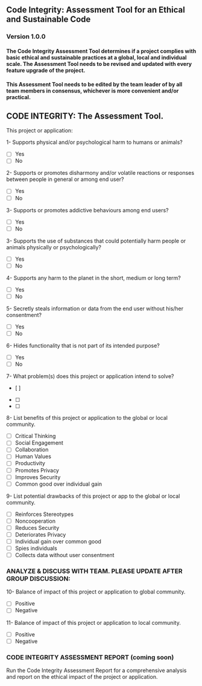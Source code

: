 ## Code Integrity: Assessment Tool for an Ethical and Sustainable Code
### Version 1.0.0

#### The Code Integrity Assessment Tool determines if a project complies with basic ethical and sustainable practices at a global, local and individual scale. The Assessment Tool needs to be revised and updated with every feature upgrade of the project.

#### This Assessment Tool needs to be edited by the team leader of by all team members in consensus, whichever is more convenient and/or practical.

## CODE INTEGRITY: The Assessment Tool.


This project or application:

1- Supports physical and/or psychological harm to humans or animals?
- [ ] Yes
- [ ] No

2- Supports or promotes disharmony and/or volatile reactions or responses between people in general or among end user?
- [ ] Yes
- [ ] No

3- Supports or promotes addictive behaviours among end users?
- [ ] Yes
- [ ] No

3- Supports the use of substances that could potentially harm people or animals physically or psychologically?
- [ ] Yes
- [ ] No

4- Supports any harm to the planet in the short, medium or long term?
- [ ] Yes
- [ ] No

5- Secretly steals information or data from the end user without his/her consentment?
- [ ] Yes
- [ ] No

6- Hides functionality that is not part of its intended purpose?
- [ ] Yes
- [ ] No

7- What problem(s) does this project or application intend to solve?
- [ ]
- [ ]
- [ ]

8- List benefits of this project or application to the global or local community.
- [ ] Critical Thinking
- [ ] Social Engagement
- [ ] Collaboration
- [ ] Human Values
- [ ] Productivity
- [ ] Promotes Privacy
- [ ] Improves Security
- [ ] Common good over individual gain

9- List potential drawbacks of this project or app to the global or local community.
- [ ] Reinforces Stereotypes
- [ ] Noncooperation
- [ ] Reduces Security
- [ ] Deteriorates Privacy
- [ ] Individual gain over common good
- [ ] Spies individuals
- [ ] Collects data without user consentment

### ANALYZE & DISCUSS WITH TEAM. PLEASE UPDATE AFTER GROUP DISCUSSION:

10- Balance of impact of this project or application to global community.
- [ ] Positive
- [ ] Negative

11- Balance of impact of this project or application to local community.
- [ ] Positive
- [ ] Negative

### CODE INTEGRITY ASSESSMENT REPORT (**coming soon**)

Run the Code Integrity Assessment Report for a comprehensive analysis and report on the ethical impact of the project or application.
